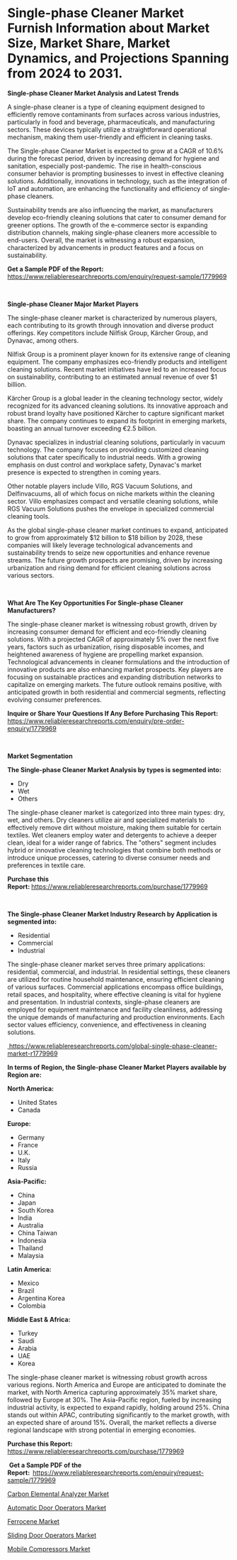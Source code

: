 <p><h1>Single-phase Cleaner Market Furnish Information about Market Size, Market Share, Market Dynamics, and Projections Spanning from 2024 to 2031.</h1></p><p><strong>Single-phase Cleaner Market Analysis and Latest Trends</strong></p>
<p><p>A single-phase cleaner is a type of cleaning equipment designed to efficiently remove contaminants from surfaces across various industries, particularly in food and beverage, pharmaceuticals, and manufacturing sectors. These devices typically utilize a straightforward operational mechanism, making them user-friendly and efficient in cleaning tasks.</p><p>The Single-phase Cleaner Market is expected to grow at a CAGR of 10.6% during the forecast period, driven by increasing demand for hygiene and sanitation, especially post-pandemic. The rise in health-conscious consumer behavior is prompting businesses to invest in effective cleaning solutions. Additionally, innovations in technology, such as the integration of IoT and automation, are enhancing the functionality and efficiency of single-phase cleaners. </p><p>Sustainability trends are also influencing the market, as manufacturers develop eco-friendly cleaning solutions that cater to consumer demand for greener options. The growth of the e-commerce sector is expanding distribution channels, making single-phase cleaners more accessible to end-users. Overall, the market is witnessing a robust expansion, characterized by advancements in product features and a focus on sustainability.</p></p>
<p><strong>Get a Sample PDF of the Report:&nbsp;</strong> <a href="https://www.reliableresearchreports.com/enquiry/request-sample/1779969?utm_campaign=1430&utm_medium=2&utm_source=Github&utm_content=ia&utm_term=09102024&utm_id=single-phase-cleaner">https://www.reliableresearchreports.com/enquiry/request-sample/1779969</a></p>
<p>&nbsp;</p>
<p><strong>Single-phase Cleaner Major Market Players</strong></p>
<p><p>The single-phase cleaner market is characterized by numerous players, each contributing to its growth through innovation and diverse product offerings. Key competitors include Nilfisk Group, Kärcher Group, and Dynavac, among others.</p><p>Nilfisk Group is a prominent player known for its extensive range of cleaning equipment. The company emphasizes eco-friendly products and intelligent cleaning solutions. Recent market initiatives have led to an increased focus on sustainability, contributing to an estimated annual revenue of over $1 billion.</p><p>Kärcher Group is a global leader in the cleaning technology sector, widely recognized for its advanced cleaning solutions. Its innovative approach and robust brand loyalty have positioned Kärcher to capture significant market share. The company continues to expand its footprint in emerging markets, boasting an annual turnover exceeding €2.5 billion.</p><p>Dynavac specializes in industrial cleaning solutions, particularly in vacuum technology. The company focuses on providing customized cleaning solutions that cater specifically to industrial needs. With a growing emphasis on dust control and workplace safety, Dynavac's market presence is expected to strengthen in coming years.</p><p>Other notable players include Villo, RGS Vacuum Solutions, and Delfinvacuums, all of which focus on niche markets within the cleaning sector. Villo emphasizes compact and versatile cleaning solutions, while RGS Vacuum Solutions pushes the envelope in specialized commercial cleaning tools. </p><p>As the global single-phase cleaner market continues to expand, anticipated to grow from approximately $12 billion to $18 billion by 2028, these companies will likely leverage technological advancements and sustainability trends to seize new opportunities and enhance revenue streams. The future growth prospects are promising, driven by increasing urbanization and rising demand for efficient cleaning solutions across various sectors.</p></p>
<p>&nbsp;</p>
<p><strong>What Are The Key Opportunities For Single-phase Cleaner Manufacturers?</strong></p>
<p><p>The single-phase cleaner market is witnessing robust growth, driven by increasing consumer demand for efficient and eco-friendly cleaning solutions. With a projected CAGR of approximately 5% over the next five years, factors such as urbanization, rising disposable incomes, and heightened awareness of hygiene are propelling market expansion. Technological advancements in cleaner formulations and the introduction of innovative products are also enhancing market prospects. Key players are focusing on sustainable practices and expanding distribution networks to capitalize on emerging markets. The future outlook remains positive, with anticipated growth in both residential and commercial segments, reflecting evolving consumer preferences.</p></p>
<p><strong>Inquire or Share Your Questions If Any Before Purchasing This Report:</strong> <a href="https://www.reliableresearchreports.com/enquiry/pre-order-enquiry/1779969?utm_campaign=1430&utm_medium=2&utm_source=Github&utm_content=ia&utm_term=09102024&utm_id=single-phase-cleaner">https://www.reliableresearchreports.com/enquiry/pre-order-enquiry/1779969</a></p>
<p>&nbsp;</p>
<p><strong>Market Segmentation</strong></p>
<p><strong>The Single-phase Cleaner Market Analysis by types is segmented into:</strong></p>
<p><ul><li>Dry</li><li>Wet</li><li>Others</li></ul></p>
<p><p>The single-phase cleaner market is categorized into three main types: dry, wet, and others. Dry cleaners utilize air and specialized materials to effectively remove dirt without moisture, making them suitable for certain textiles. Wet cleaners employ water and detergents to achieve a deeper clean, ideal for a wider range of fabrics. The "others" segment includes hybrid or innovative cleaning technologies that combine both methods or introduce unique processes, catering to diverse consumer needs and preferences in textile care.</p></p>
<p><strong>Purchase this Report:&nbsp;</strong><a href="https://www.reliableresearchreports.com/purchase/1779969?utm_campaign=1430&utm_medium=2&utm_source=Github&utm_content=ia&utm_term=09102024&utm_id=single-phase-cleaner">https://www.reliableresearchreports.com/purchase/1779969</a></p>
<p>&nbsp;</p>
<p><strong>The Single-phase Cleaner Market Industry Research by Application is segmented into:</strong></p>
<p><ul><li>Residential</li><li>Commercial</li><li>Industrial</li></ul></p>
<p><p>The single-phase cleaner market serves three primary applications: residential, commercial, and industrial. In residential settings, these cleaners are utilized for routine household maintenance, ensuring efficient cleaning of various surfaces. Commercial applications encompass office buildings, retail spaces, and hospitality, where effective cleaning is vital for hygiene and presentation. In industrial contexts, single-phase cleaners are employed for equipment maintenance and facility cleanliness, addressing the unique demands of manufacturing and production environments. Each sector values efficiency, convenience, and effectiveness in cleaning solutions.</p></p>
<p><a href="https://www.reliableresearchreports.com/global-single-phase-cleaner-market-r1779969?utm_campaign=1430&utm_medium=2&utm_source=Github&utm_content=ia&utm_term=09102024&utm_id=single-phase-cleaner">&nbsp;https://www.reliableresearchreports.com/global-single-phase-cleaner-market-r1779969</a></p>
<p><strong>In terms of Region, the Single-phase Cleaner Market Players available by Region are:</strong></p>
<p>
    <p> <strong> North America: </strong>
        <ul>
            <li>United States</li>
            <li>Canada</li>
        </ul>
        </p> 
    <p> <strong> Europe: </strong>
        <ul>
            <li>Germany</li>
            <li>France</li>
            <li>U.K.</li>
            <li>Italy</li>
            <li>Russia</li>
        </ul>
        </p> 
    <p> <strong> Asia-Pacific: </strong>
        <ul>
            <li>China</li>
            <li>Japan</li>
            <li>South Korea</li>
            <li>India</li>
            <li>Australia</li>
            <li>China Taiwan</li>
            <li>Indonesia</li>
            <li>Thailand</li>
            <li>Malaysia</li>
        </ul>
        </p> 
    <p> <strong> Latin America: </strong>
        <ul>
            <li>Mexico</li>
            <li>Brazil</li>
            <li>Argentina Korea</li>
            <li>Colombia</li>
        </ul>
        </p> 
    <p> <strong> Middle East & Africa: </strong>
        <ul>
            <li>Turkey</li>
            <li>Saudi</li>
            <li>Arabia</li>
            <li>UAE</li>
            <li>Korea</li>
        </ul>
    </p>
    </p>
<p><p>The single-phase cleaner market is witnessing robust growth across various regions. North America and Europe are anticipated to dominate the market, with North America capturing approximately 35% market share, followed by Europe at 30%. The Asia-Pacific region, fueled by increasing industrial activity, is expected to expand rapidly, holding around 25%. China stands out within APAC, contributing significantly to the market growth, with an expected share of around 15%. Overall, the market reflects a diverse regional landscape with strong potential in emerging economies.</p></p>
<p><strong>Purchase this Report: </strong><a href="https://www.reliableresearchreports.com/purchase/1779969?utm_campaign=1430&utm_medium=2&utm_source=Github&utm_content=ia&utm_term=09102024&utm_id=single-phase-cleaner">https://www.reliableresearchreports.com/purchase/1779969</a></p>
<p>&nbsp;<strong>Get a Sample PDF of the Report:&nbsp;&nbsp;</strong><a href="https://www.reliableresearchreports.com/enquiry/request-sample/1779969?utm_campaign=1430&utm_medium=2&utm_source=Github&utm_content=ia&utm_term=09102024&utm_id=single-phase-cleaner">https://www.reliableresearchreports.com/enquiry/request-sample/1779969</a></p>
<p><strong></strong></p>
<p><p><a href="https://github.com/bmorecock/Market-Research-Report-List-5/blob/main/carbon-elemental-analyzer-market.md?utm_campaign=1430&utm_medium=2&utm_source=Github&utm_content=ia&utm_term=09102024&utm_id=single-phase-cleaner">Carbon Elemental Analyzer Market</a></p><p><a href="https://www.linkedin.com/pulse/global-automatic-door-operators-industry-analysis-share-growth-arbre?utm_campaign=1430&utm_medium=2&utm_source=Github&utm_content=ia&utm_term=09102024&utm_id=single-phase-cleaner">Automatic Door Operators Market</a></p><p><a href="https://www.linkedin.com/pulse/ferrocene-industry-sector-market-dynamics-future-scenarios-rvyge?trackingId=pBGD8F7CQaWkcJkSz25AnQ%3D%3D&utm_campaign=1430&utm_medium=2&utm_source=Github&utm_content=ia&utm_term=09102024&utm_id=single-phase-cleaner">Ferrocene Market</a></p><p><a href="https://www.linkedin.com/pulse/global-sliding-door-operators-market-size-expected-reach-zkttf?trackingId=igvPmxGzQ9yoatgcMRxEYA%3D%3D&utm_campaign=1430&utm_medium=2&utm_source=Github&utm_content=ia&utm_term=09102024&utm_id=single-phase-cleaner">Sliding Door Operators Market</a></p><p><a href="https://www.linkedin.com/pulse/market-forecast-global-mobile-compressors-trends-impact-analysis-z2n2e?utm_campaign=1430&utm_medium=2&utm_source=Github&utm_content=ia&utm_term=09102024&utm_id=single-phase-cleaner">Mobile Compressors Market</a></p></p>